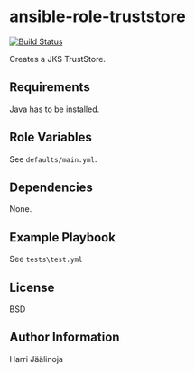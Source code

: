 ansible-role-truststore
=========
[![Build Status](https://travis-ci.org/hajaalin/ansible-role-truststore.svg?branch=master)](https://travis-ci.org/hajaalin/ansible-role-truststore)

Creates a JKS TrustStore.

Requirements
------------

Java has to be installed.

Role Variables
--------------

See `defaults/main.yml`.

Dependencies
------------
None.

Example Playbook
----------------

See `tests\test.yml`

License
-------
BSD

Author Information
------------------

Harri Jäälinoja
